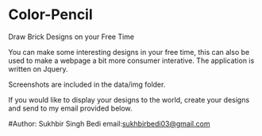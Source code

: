 # Color-Pencil

Draw Brick Designs on your Free Time

You can make some interesting designs in your free time, this can also be used to make a webpage a bit more consumer interative. The application is written on Jquery.

Screenshots are included in the data/img folder.

If you would like to display your designs to the world, create your designs and send to my email provided below.

#Author: Sukhbir Singh Bedi
email:sukhbirbedi03@gmail.com
